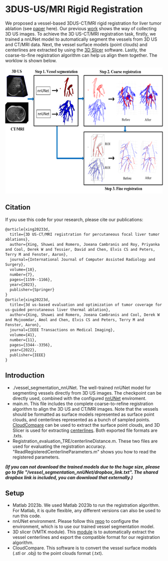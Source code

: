 # 3DUS-US/MRI Rigid Registration

We proposed a vessel-based 3DUS-CT/MRI rigid registration for liver tumor ablation (see [paper](https://link.springer.com/article/10.1007/s11548-023-02915-0) here). Our previous [work](https://ieeexplore.ieee.org/abstract/document/9800921) shows the way of collecting 3D US images. To achieve the 3D US-CT/MRI registration task, firstly, we trained a nnUNet model to automatically segment the vessels from 3D US and CT/MRI data. Next, the vessel surface models (point clouds) and centerlines are extracted by using the [3D Slicer](https://www.slicer.org/) software. Lastly, the coarse-to-fine registration algorithm can help us align them together. The worklow is shown below.

<p align="center"><img src="1_updated.png" width="700" height="400"> </p>

## Citation
If you use this code for your research, please cite our publications:
```
@article{xing20233d,
  title={3D US-CT/MRI registration for percutaneous focal liver tumor ablations},
  author={Xing, Shuwei and Romero, Joeana Cambranis and Roy, Priyanka and Cool, Derek W and Tessier, David and Chen, Elvis CS and Peters, Terry M and Fenster, Aaron},
  journal={International Journal of Computer Assisted Radiology and Surgery},
  volume={18},
  number={7},
  pages={1159--1166},
  year={2023},
  publisher={Springer}
}
@article{xing20223d,
  title={3d us-based evaluation and optimization of tumor coverage for us-guided percutaneous liver thermal ablation},
  author={Xing, Shuwei and Romero, Joeana Cambranis and Cool, Derek W and Mujoomdar, Amol and Chen, Elvis CS and Peters, Terry M and Fenster, Aaron},
  journal={IEEE Transactions on Medical Imaging},
  volume={41},
  number={11},
  pages={3344--3356},
  year={2022},
  publisher={IEEE}
}
```
## Introduction
- ./vessel_segmentation_nnUNet. The well-trained nnUNet model for segmenting vessels directly from 3D US images. The checkpoint can be directly used, combined with the configured [nnUNet](https://github.com/MIC-DKFZ/nnUNet) enviroment.
- main.m. This file includes the complete coarse-to-refine registration algorithm to align the 3D US and CT/MRI images. Note that the vessels should be formatted as surface models represented as surface point clouds, and centerlines represented as a bunch of sampled points. [CloudCompare](https://www.danielgm.net/cc/) can be used to extract the surface point clouds, and 3D Slicer is used for extracting [centerlines](https://github.com/vmtk/SlicerExtension-VMTK). Both exported file formats are .txts.
- Registration_evaluation_TRE/centerlineDistance.m. These two files are used for evaluating the registration accuracy. "ReadRegisteredCenterlineParameters.m" shows you how to read the registered parameters.

***(If you can not download the trained models due to the huge size, please go to file "/vessel_segmentation_nnUNet/dropbox_link.txt". The shared dropbox link is included, you can download that externally.)***

## Setup
- Matlab 2023b. We used Matlab 2023b to run the registration algorithm. For Matlab, it is quite flexible, any different versions can also be used to run this code.
- nnUNet environment. Please follow this [repo](https://github.com/MIC-DKFZ/nnUNet) to configure the environment, which is to use our trained vessel segmentation model.
- 3D slicer (VMTK module). This [module](https://github.com/vmtk/SlicerExtension-VMTK) is to automatically extract the vessel centerlines and export the compatible format for our registration algorithm.
- CloudCompare. This software is to convert the vessel surface models (.stl or .obj) to the point clouds format (.txt).
 
